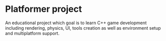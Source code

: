 # Platformer project

An educational project which goal is to learn C++ game development including rendering, physics, UI, tools creation as well as environment setup and multiplatform support.
